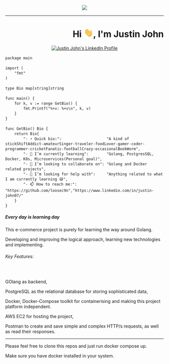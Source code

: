 <p align="center">
  <img src="https://github.com/thompsonemerson/thompsonemerson/raw/master/cover-thompson.png" height="200"/>
</p>
<hr>

<h1 align="right">Hi <img src="https://raw.githubusercontent.com/ABSphreak/ABSphreak/master/gifs/Hi.gif" width="30px">, I'm Justin John</h1>
<p align="center">
  <a href="https://www.linkedin.com/in/justin-john07/">
    <img src="https://www.vectorlogo.zone/logos/linkedin/linkedin-icon.svg" alt="Justin John's LinkedIn Profile" height="30" width="30">
  </a>
 </p>
 
```golang
package main

import (
	"fmt"
)

type Bio map[string]string

func main() {
	for k, v := range GetBio() {
		fmt.Printf("%+v: %+v\n", k, v)
	}
}

func GetBio() Bio {
	return Bio{
		"- ⚡ Quick bio:":                    "A kind of stickShiftAddict-amateurSinger-traveler-foodLover-gamer-coder-programmer-cricketFanatic-footballCrazy-occasionalBookWorm",
		"- 🌱 I’m currently learning":        "Golang, PostgresSQL, Docker, K8s, Microservices(Personal goal)",
		"- 👯 I’m looking to collaborate on": "Golang and Docker related projects",
		"- 🤔 I’m looking for help with":     "Anything related to what I am currently learning 😅",
		"- 📫 How to reach me:":              "https://github.com/loosec9n","https://www.linkedin.com/in/justin-john07/"
	}
}
```

<h5>Every day is learning day</h5>
	<p>This e-commerce project is purely for learning the way around Golang.</p>
	<p>Developing and improving the logical approach, learning new technologies and implementing.</p>

<h6>Key Features:</h6><br>
<p>GOlang as backend,</p>
<p>PostgreSQL as the relational database for storing sophisticated data,</p>
<p>Docker, Docker-Compose toolkit for containerising and making this project platform independent.</p>
<p>AWS EC2 for hosting the project,</p>
<p>Postman to create and save simple and complex HTTP/s requests, as well as read their responses.</p>
<hr>
<p>Please feel free to clone this repos and just run docker compose up.</p>
<p>Make sure you have docker installed in your system.</p>
</p>

